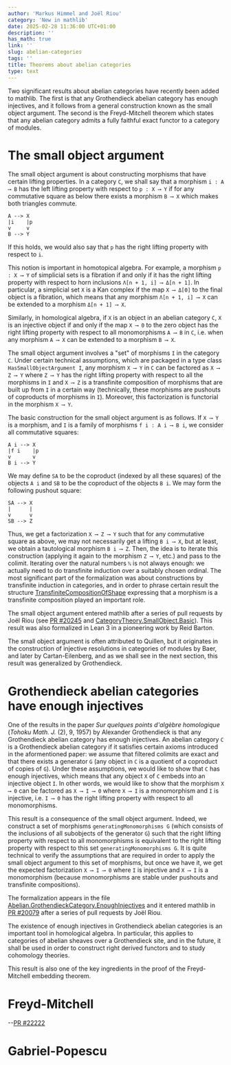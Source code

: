 ```yaml
---
author: 'Markus Himmel and Joël Riou'
category: 'New in mathlib'
date: 2025-02-28 11:36:00 UTC+01:00
description: ''
has_math: true
link: ''
slug: abelian-categories
tags: ''
title: Theorems about abelian categories
type: text
---
```


Two significant results about abelian categories have recently been
added to mathlib. The first is that any Grothendieck
abelian category has enough injectives, and it follows from a
general construction known as the small object argument. The second
is the Freyd-Mitchell theorem which states that any abelian
category admits a fully faithful exact functor to a category
of modules.

<!-- TEASER_END -->

# The small object argument

The small object argument is about constructing morphisms that have
certain lifting properties. In a category `C`, we shall say
that a morphism `i : A ⟶ B` has the left lifting property with
respect to `p : X ⟶ Y` if for any commutative square as below
there exists a morphism `B ⟶ X` which makes both triangles commute.
```
A --> X
|i    |p
v     v
B --> Y
```
If this holds, we would also say that `p` has the right lifting property
with respect to `i`.

This notion is important in homotopical algebra. For example, a morphism `p : X ⟶ Y`
of simplicial sets is a fibration if and only if it has the right
lifting property with respect to horn inclusions `Λ[n + 1, i] ⟶ Δ[n + 1]`.
In particular, a simplicial set `X` is a Kan complex if the map
`X ⟶ Δ[0]` to the final object is a fibration, which means that any
morphism `Λ[n + 1, i] ⟶ X` can be extended to a morphism `Δ[n + 1] ⟶ X`.

Similarly, in homological algebra, if `X` is an object in an abelian category `C`,
`X` is an injective object if and only if the map `X ⟶ 0` to the zero object
has the right lifting property with respect to all monomorphisms `A ⟶ B` in `C`,
i.e. when any morphism `A ⟶ X` can be extended to a morphism `B ⟶ X`.

The small object argument involves a "set" of morphisms `I` in the category `C`.
Under certain technical assumptions, which are packaged in a type class `HasSmallObjectArgument I`,
any morphism `X ⟶ Y` in `C` can be factored as `X ⟶ Z ⟶ Y` where `Z ⟶ Y` has
the right lifting property with respect to all the morphisms in `I` and
`X ⟶ Z` is a transfinite composition of morphisms that are built up from `I`
in a certain way (technically, these morphisms are pushouts of coproducts
of morphisms in `I`). Moreover, this factorization is functorial in the morphism
`X ⟶ Y`.

The basic construction for the small object argument is as follows. If `X ⟶ Y`
is a morphism, and `I` is a family of morphisms `f i : A i ⟶ B i`, we consider all
commutative squares:
```
A i --> X
|f i    |p
v       v
B i --> Y
```
We may define `SA` to be the coproduct (indexed by all these squares) of the objects `A i`
and `SB` to be the coproduct of the objects `B i`.
We may form the following pushout square:
```
SA --> X
|      |
v      v
SB --> Z
```
Thus, we get a factorization `X ⟶ Z ⟶ Y` such that for any commutative square as above,
we may not necessarily get a lifting `B i ⟶ X`, but at least, we obtain a tautological morphism
 `B i ⟶ Z`.
Then, the idea is to iterate this construction (applying it again to the morphism `Z ⟶ Y`, etc.)
and pass to the colimit. Iterating over the natural numbers `ℕ` is not always enough:
we actually need to do transfinite induction over a suitably chosen ordinal.
The most significant part of the formalization was about constructions by transfinite induction
in categories, and in order to phrase certain result the structure
[TransfiniteCompositionOfShape](https://leanprover-community.github.io/mathlib4_docs/Mathlib/CategoryTheory/Limits/Shapes/Preorder/TransfiniteCompositionOfShape.html#CategoryTheory.TransfiniteCompositionOfShape) expressing that a morphism
is a transfinite composition played an important role.

The small object argument entered mathlib after a series of pull requests by Joël Riou
(see [PR #20245](https://github.com/leanprover-community/mathlib4/pull/20245) and
[CategoryTheory.SmallObject.Basic](https://leanprover-community.github.io/mathlib4_docs/Mathlib/CategoryTheory/SmallObject/Basic.html)). This result was also formalized in Lean 3 in a pioneering work by Reid Barton.

The small object argument is often attributed to Quillen, but it originates in
the construction of injective resolutions in categories of modules by Baer,
and later by Cartan-Eilenberg, and as we shall see in the next section,
this result was generalized by Grothendieck.

# Grothendieck abelian categories have enough injectives

One of the results in the paper *Sur quelques points d'algèbre homologique* (*Tohoku Math. J.* (2), 9, 1957)
by Alexander Grothendieck is that any Grothendieck abelian category has enough injectives.
An abelian category `C` is a Grothendieck abelian category if it satisfies certain axioms introduced
in the aformentioned paper: we assume that filtered colimits are exact and that there exists a generator `G`
(any object in `C` is a quotient of a coproduct of copies of `G`).
Under these assumptions, we would like to show that `C` has enough injectives, which means
that any object `X` of `C` embeds into an injective object `I`.
In other words, we would like to show that the morphism `X ⟶ 0` can be factored
as `X ⟶ I ⟶ 0` where `X ⟶ I` is a monomorphism and `I` is injective,
i.e. `I ⟶ 0` has the right lifting property with respect to all monomorphisms.

This result is a consequence of the small object argument. Indeed, we construct a set of morphisms
`generatingMonomorphisms G` (which consists of the inclusions of all subobjects of the generator `G`)
such that the right lifting property with respect to all monomorphisms is equivalent to the
right lifting property with respect to this set `generatingMonomorphisms G`. It is quite technical
to verify the assumptions that are required in order to apply the small object argument to this
set of morphisms, but once we have it, we get the expected factorization `X ⟶ I ⟶ 0`
where `I` is injective and `X ⟶ I` is a monomorphism (because monomorphisms are stable under
pushouts and transfinite compositions).

The formalization appears in the file
[Abelian.GrothendieckCategory.EnoughInjectives](https://leanprover-community.github.io/mathlib4_docs/Mathlib/CategoryTheory/Abelian/GrothendieckCategory/EnoughInjectives.html)
and it entered mathlib in [PR #20079](https://github.com/leanprover-community/mathlib4/pull/20079) after a series
of pull requests by Joël Riou.

The existence of enough injectives in Grothendieck abelian categories is an
important tool in homological algebra. In particular, this applies to
categories of abelian sheaves over a Grothendieck site, and in the future,
it shall be used in order to construct right derived functors and to
study cohomology theories.

This result is also one of the key ingredients in the proof of the
Freyd-Mitchell embedding theorem.

# Freyd-Mitchell

--[PR #22222](https://github.com/leanprover-community/mathlib4/pull/22222)

# Gabriel-Popescu




